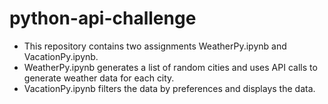 # python-api-challenge
- This repository contains two assignments WeatherPy.ipynb and VacationPy.ipynb.
- WeatherPy.ipynb generates a list of random cities and uses API calls to generate weather data for each city.
- VacationPy.ipynb filters the data by preferences and displays the data.
